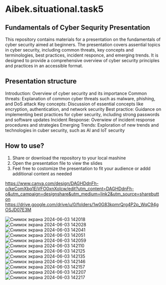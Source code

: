 # Aibek.situational.task5

## Fundamentals of Cyber Sequrity Presentation
This repository contains materials for a presentation on the fundamentals of cyber security aimed at beginners. The presentation covers assential topics in cyber security, including common threats, key concepts and terminologies, best practices, incident responce, and emerging trends. It is designed to provide a comprehensive overview of cyber security principles and practices in an accessible format.

## Presentation structure
Introduction:      Overview of cyber security and its importance
Common threats:    Explanation of common cyber threats such as malware, phishing, and DoS attack
Key concepts:      Discussion of essential concepts like encryption, authentication, and network security
Best practice:     Guidance on implementing best practices for cyber security, including strong passwords and software updates
Incident Response: Overwiew of incident response procedures and strategies
Emerging Trends:   Exploration of new trends and technologies in cuber security, such as AI and IoT security

## How to use?
1) Share or download the repository to your local mashine
2) Open the presentation file to view the slides
3) Feel free to costomize the presentation to fit your audience or addd additional content as needed



https://www.canva.com/design/DAGHDdnFh-o/keComXbq1EjVFO0xnXoIcw/edit?utm_content=DAGHDdnFh-o&utm_campaign=designshare&utm_medium=link2&utm_source=sharebutton
https://drive.google.com/drive/u/0/folders/1w0G83kpmrQrg4P2p_WqC94gOSJD07E3M


![Снимок экрана 2024-06-03 142018](https://github.com/AibekKarshiboev/Aibek.situational.task5/assets/81102375/2edabf95-814e-42ff-ab1d-e43f8c46dc04)
![Снимок экрана 2024-06-03 142028](https://github.com/AibekKarshiboev/Aibek.situational.task5/assets/81102375/fa7df219-102d-40c5-b9a3-9c9f3bdcf8f6)
![Снимок экрана 2024-06-03 142041](https://github.com/AibekKarshiboev/Aibek.situational.task5/assets/81102375/e754396f-e6b3-484e-b851-fd583d1be1ad)
![Снимок экрана 2024-06-03 142051](https://github.com/AibekKarshiboev/Aibek.situational.task5/assets/81102375/3cc1f7fc-c390-4a75-b142-f6da38ac9a30)
![Снимок экрана 2024-06-03 142059](https://github.com/AibekKarshiboev/Aibek.situational.task5/assets/81102375/6dfc93e5-58ae-4b7f-9762-9b3452c262b3)
![Снимок экрана 2024-06-03 142110](https://github.com/AibekKarshiboev/Aibek.situational.task5/assets/81102375/9ac13b72-5991-4ba1-8b9f-3aab74140bd9)
![Снимок экрана 2024-06-03 142125](https://github.com/AibekKarshiboev/Aibek.situational.task5/assets/81102375/cde046c7-ea4a-47ed-9382-5098feb5eff3)
![Снимок экрана 2024-06-03 142135](https://github.com/AibekKarshiboev/Aibek.situational.task5/assets/81102375/b8a81637-79e1-43be-8b38-c8b85c616485)
![Снимок экрана 2024-06-03 142146](https://github.com/AibekKarshiboev/Aibek.situational.task5/assets/81102375/56afbe6c-8ed4-4c3b-9b79-6ae75d3d7f00)
![Снимок экрана 2024-06-03 142157](https://github.com/AibekKarshiboev/Aibek.situational.task5/assets/81102375/6da7b3c1-ff82-4b51-babb-8d88e09ae43f)
![Снимок экрана 2024-06-03 142207](https://github.com/AibekKarshiboev/Aibek.situational.task5/assets/81102375/1dd8f112-c172-41a1-a2b8-dd3a41a3ec19)
![Снимок экрана 2024-06-03 142217](https://github.com/AibekKarshiboev/Aibek.situational.task5/assets/81102375/0481549f-0765-43ef-9815-c90722b490f3)
